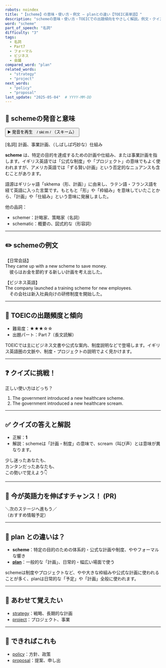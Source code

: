 ```yaml
---
robots: noindex
title: "【scheme】の意味・使い方・例文 ― planとの違い【TOEIC英単語】"
description: "schemeの意味・使い方・TOEICでの出題傾向をやさしく解説。例文・クイズ付きでplanとの違いもわかりやすく学べます。"
word: "scheme"
part_of_speech: "名詞"
difficulty: "3"
tags:
  - 名詞
  - Part7
  - フォーマル
  - ビジネス
  - 会議
compared_word: "plan"
related_words:
  - "strategy"
  - "project"
next_words:
  - "policy"
  - "proposal"
last_update: "2025-05-04"  # YYYY-MM-DD
---
```


## 🔰 schemeの発音と意味

<button class="play-audio" onclick="playTTS('scheme')">
  <span class="play-audio-main">
    ▶️ 発音を再生　/ skiːm /
  </span>
  <span class="play-audio-sub">
    （スキーム）
  </span>
</button>

[名詞] 計画、事業計画、（しばしば巧妙な）仕組み

**scheme** は、特定の目的を達成するための計画や仕組み、または事業計画を指します。イギリス英語では「公式な制度」や「プロジェクト」の意味でもよく使われますが、アメリカ英語では「ずる賢い計画」という否定的なニュアンスも含むことがあります。

語源はギリシャ語「skhema（形、計画）」に由来し、ラテン語・フランス語を経て英語に入った言葉です。もともと「形」や「枠組み」を意味していたことから、「計画」や「仕組み」という意味に発展しました。

他の品詞：  
- schemer：計略家、策略家（名詞）
- schematic：概要の、図式的な（形容詞）

---

## ✏️ schemeの例文

【日常会話】  
They came up with a new scheme to save money.  
　彼らはお金を節約する新しい計画を考え出した。

【ビジネス英語】  
The company launched a training scheme for new employees.  
　その会社は新入社員向けの研修制度を開始した。

---

## 🎯 TOEICの出題頻度と傾向

- 難易度：★★★☆☆
- 出題パート：Part 7（長文読解）

TOEICでは主にビジネス文書や公式な案内、制度説明などで登場します。イギリス英語圏の文脈や、制度・プロジェクトの説明でよく見かけます。

---

## ❓ クイズに挑戦！

正しい使い方はどっち？

1. The government introduced a new healthcare scheme.  
2. The government introduced a new healthcare scream.

---

## ✅ クイズの答えと解説

- 正解：**1**
- 解説：schemeは「計画・制度」の意味で、scream（叫び声）とは意味が異なります。

少し迷ったあなたも、  
カンタンだったあなたも、  
この勢いで覚えよう👇️

---

## 🚀 今が英語力を伸ばすチャンス！ (PR)

<div class="info-center">
＼次のステージへ進もう／<br>  
（おすすめ情報予定）
</div>

---

## 🤔  plan との違いは？

- **scheme**：特定の目的のための体系的・公式な計画や制度、ややフォーマルな響き
- **[plan](/plan)**：一般的な「計画」、日常的・幅広い場面で使う

schemeは制度やプロジェクトなど、やや大きな枠組みや公式な計画に使われることが多く、planは日常的な「予定」や「計画」全般に使われます。

---

## 🧩 あわせて覚えたい

- [strategy](/strategy)：戦略、長期的な計画
- [project](/project)：プロジェクト、事業

---

## 📖 できればこれも

- [policy](/policy)：方針、政策
- [proposal](/proposal)：提案、申し出

<!-- cvid: aid02_bid07 -->
